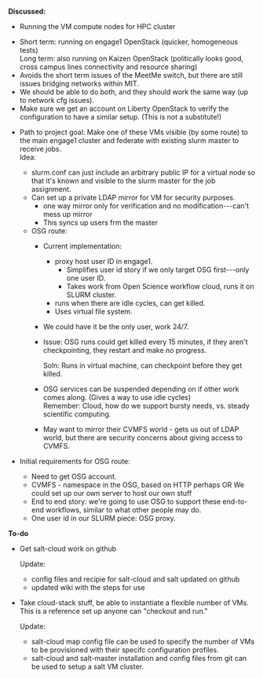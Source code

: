 **Discussed:**

* Running the VM compute nodes for HPC cluster
 - Short term: running on engage1 OpenStack (quicker, homogeneous tests)       
   Long term: also running on Kaizen OpenStack (politically looks good, cross campus lines connectivity and resource sharing)
 - Avoids the short term issues of the MeetMe switch, but there are still issues bridging networks within MIT. 
 - We should be able to do both, and they should work the same way (up to network cfg issues).
 - Make sure we get an account on Liberty OpenStack to verify the configuration to have a similar setup. (This is not a substitute!)

* Path to project goal:
  Make one of these VMs visible (by some route) to the main engage1 cluster and federate with existing slurm master to receive jobs.      
  Idea:
  - slurm.conf can just include an arbitrary public IP for a virtual node so that it's known and visible to the slurm master for the job assignment.
  - Can set up a private LDAP mirror for VM for security purposes.
    * one way mirror only for verification and no modification---can't mess up mirror
    * This syncs up users frm the master
  - OSG route: 
    * Current implementation: 
      - proxy host user ID in engage1. 
         * Simplifies user id story if we only target OSG first---only one user ID.
         * Takes work from Open Science workflow cloud, runs it on SLURM cluster. 
      - runs when there are idle cycles, can get killed.
      - Uses virtual file system.	
    * We could have it be the only user, work 24/7.  
    * Issue: OSG runs could get killed every 15 minutes, if they aren't checkpointing, they restart and make no progress.

      Soln: Runs in virtual machine, can checkpoint before they get killed.
    * OSG services can be suspended depending on if other work comes along. (Gives a way to use idle cycles)     
      Remember: Cloud, how do we support bursty needs, vs. steady scientific computing. 
    * May want to mirror their CVMFS world - gets us out of LDAP world, but there are security concerns about giving access to CVMFS. 

* Initial requirements for OSG route:
  - Need to get OSG account. 
  - CVMFS - namespace in the OSG, based on HTTP perhaps OR We could set up our own server to host our own stuff
  - End to end story: we're going to use OSG to support these end-to-end workflows, similar to what other people may do. 
  - One user id in our SLURM piece: OSG proxy. 


**To-do**

* Get salt-cloud work on github 

  Update:
  - config files and recipie for salt-cloud and salt updated on github
  - updated wiki with the steps for use
* Take cloud-stack stuff, be able to instantiate a flexible number of VMs. This is a reference set up anyone can "checkout and run."

  Update:
  - salt-cloud map config file can be used to specify the number of VMs to be provisioned with their specifc configuration profiles.
  - salt-cloud and salt-master installation and config files from git can be used to setup a salt VM cluster.
